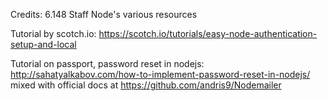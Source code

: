 Credits:
6.148 Staff
Node's various resources

Tutorial by scotch.io: https://scotch.io/tutorials/easy-node-authentication-setup-and-local 

Tutorial on passport, password reset in nodejs: http://sahatyalkabov.com/how-to-implement-password-reset-in-nodejs/  mixed with official docs at https://github.com/andris9/Nodemailer